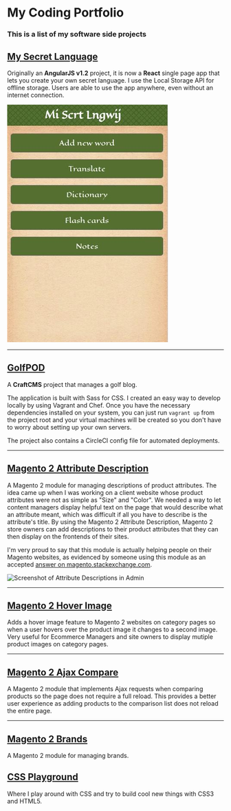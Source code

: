 # My Coding Portfolio

### This is a list of my software side projects

## [My Secret Language](https://github.com/dmatthew/my-secret-language)

Originally an **AngularJS v1.2** project, it is now a **React** single page app that lets you create your own secret language. I use the Local Storage API for offline storage. Users are able to use the app anywhere, even without an internet connection.

![Screenshot of app home screen](https://github.com/dmatthew/my-secret-language/blob/master/docs/screenshots/app-home.jpg)

***

## [GolfPOD](https://github.com/dmatthew/golfpod)

A **CraftCMS** project that manages a golf blog.

The application is built with Sass for CSS. I created an easy way to develop locally by using Vagrant and Chef. Once you have the necessary dependencies installed on your system, you can just run `vagrant up` from the project root and your virtual machines will be created so you don't have to worry about setting up your own servers.

The project also contains a CircleCI config file for automated deployments.

***

## [Magento 2 Attribute Description](https://github.com/dmatthew/magento2-attribute-description)

A Magento 2 module for managing descriptions of product attributes. The idea came up when I was working on a client website whose product attributes were not as simple as "Size" and "Color". We needed a way to let content managers display helpful text on the page that would describe what an attribute meant, which was difficult if all you have to describe is the attribute's title. By using the Magento 2 Attribute Description, Magento 2 store owners can add descriptions to their product attributes that they can then display on the frontends of their sites.

I'm very proud to say that this module is actually helping people on their Magento websites, as evidenced by someone using this module as an accepted [answer on magento.stackexchange.com](https://magento.stackexchange.com/questions/212354/product-attribute-description-on-the-product-page).

![Screenshot of Attribute Descriptions in Admin](https://github.com/dmatthew/magento2-attribute-description/blob/master/docs/screenshots/admin_edit_attribute_descriptions.png)

***

## [Magento 2 Hover Image](https://github.com/dmatthew/magento2-hover-image)

Adds a hover image feature to Magento 2 websites on category pages so when a user hovers over the product image it changes to a second image. Very useful for Ecommerce Managers and site owners to display mutiple product images on category pages.

***

## [Magento 2 Ajax Compare](https://github.com/dmatthew/magento-ajax-compare)

A Magento 2 module that implements Ajax requests when comparing products so the page does not require a full reload. This provides a better user experience as adding products to the comparison list does not reload the entire page.

***

## [Magento 2 Brands](https://github.com/dmatthew/magento2-module-brand)

A Magento 2 module for managing brands.

## [CSS Playground](https://github.com/dmatthew/css_playground)

Where I play around with CSS and try to build cool new things with CSS3 and HTML5.
